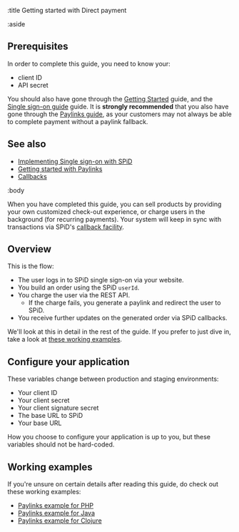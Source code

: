 :title Getting started with Direct payment

:aside

## Prerequisites

In order to complete this guide, you need to know your:

- client ID
- API secret

You should also have gone through the [Getting Started](/getting-started/)
guide, and the [Single sign-on guide](/implementing-sso/) guide. It is
**strongly recommended** that you also have gone through the
[Paylinks guide](/getting-started-with-paylinks/), as your customers may not
always be able to complete payment without a paylink fallback.

## See also

- [Implementing Single sign-on with SPiD](/implementing-sso/)
- [Getting started with Paylinks](/getting-started-with-paylinks/)
- [Callbacks](/callbacks/)

:body

When you have completed this guide, you can sell products by providing your own
customized check-out experience, or charge users in the background (for
recurring payments). Your system will keep in sync with transactions via SPiD's
[callback facility](/callbacks/).

## Overview

This is the flow:

- The user logs in to SPiD single sign-on via your website.
- You build an order using the SPiD `userId`.
- You charge the user via the REST API.
    - If the charge fails, you generate a paylink and redirect the user to SPiD.
- You receive further updates on the generated order via SPiD callbacks.

We'll look at this in detail in the rest of the guide. If you prefer to just
dive in, take a look at [these working examples](#working-examples).

## Configure your application

These variables change between production and staging environments:

- Your client ID
- Your client secret
- Your client signature secret
- The base URL to SPiD
- Your base URL

How you choose to configure your application is up to you, but
these variables should not be hard-coded.

## Working examples

If you're unsure on certain details after reading this guide, do check
out these working examples:

- [Paylinks example for PHP](https://github.com/schibsted/spid-php-examples/tree/master/paylinks)
- [Paylinks example for Java](https://github.com/schibsted/spid-java-examples/tree/master/paylinks)
- [Paylinks example for Clojure](https://github.com/schibsted/spid-clj-examples/tree/master/paylinks)
